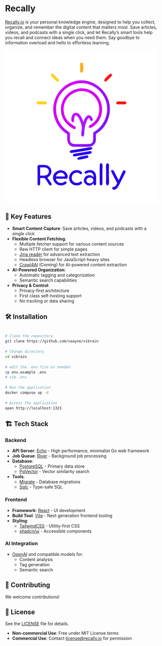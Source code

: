 # Recally

[Recally.io](https://recally.io) is your personal knowledge engine, designed to help you collect, organize, and remember the digital content that matters most. Save articles, videos, and podcasts with a single click, and let Recally’s smart tools help you recall and connect ideas when you need them. Say goodbye to information overload and hello to effortless learning.

![logo](./web/public/logo.svg)

## 🚀 Key Features

- **Smart Content Capture**: Save articles, videos, and podcasts with a single click
- **Flexible Content Fetching**: 
  - Multiple fetcher support for various content sources
  - Raw HTTP client for simple pages
  - [Jina reader](https://github.com/jina-ai/reader) for advanced text extraction
  - Headless browser for JavaScript-heavy sites
  - [Crawl4AI](https://github.com/unclecode/crawl4ai) (Coming) for AI-powered content extraction
- **AI-Powered Organization**:
  - Automatic tagging and categorization
  - Semantic search capabilities
- **Privacy & Control**:
  - Privacy-first architecture
  - First class self-hosting support
  - No tracking or data sharing

## 🛠 Installation

```bash

# Clone the repository
git clone https://github.com/vaayne/vibrain

# Change directory
cd vibrain

# edit the .env file as needed
cp env.example .env
# vim .env

# Run the application
docker compose up -d

# Access the application
open http://localhost:1323
```

## 🏗 Tech Stack

### Backend
- **API Server**: [Echo](https://github.com/labstack/echo) - High performance, minimalist Go web framework
- **Job Queue**: [River](https://github.com/riverqueue/river) - Background job processing
- **Database**: 
  - [PostgreSQL](https://www.postgresql.org/) - Primary data store
  - [PgVector](https://github.com/pgvector/pgvector) - Vector similarity search
- **Tools**:
  - [Migrate](https://github.com/golang-migrate/migrate) - Database migrations
  - [Sqlc](https://github.com/sqlc-dev/sqlc) - Type-safe SQL

### Frontend
- **Framework**: [React](https://github.com/facebook/react) - UI development
- **Build Tool**: [Vite](https://github.com/vitejs/vite) - Next generation frontend tooling
- **Styling**: 
  - [TailwindCSS](https://github.com/tailwindlabs/tailwindcss) - Utility-first CSS
  - [shadcn/ui](https://github.com/shadcn-ui/ui) - Accessible components

### AI Integration
- [OpenAI](https://openai.com/) and compatible models for:
  - Content analysis
  - Tag generation
  - Semantic search

## 🤝 Contributing

We welcome contributions!

## 📝 License

See the [LICENSE](LICENSE) file for details.

- **Non-commercial Use**: Free under MIT License terms
- **Commercial Use**: Contact [license@recally.io](mailto:license@recally.io) for permission


